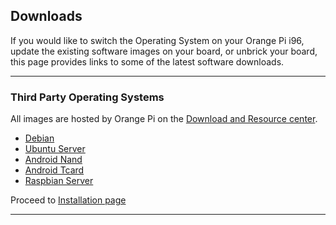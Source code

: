 ## Downloads

If you would like to switch the Operating System on your Orange Pi i96, update the existing software images on your board, or unbrick your board, this page provides links to some of the latest software downloads.

***

### Third Party Operating Systems

All images are hosted by Orange Pi on the [Download and Resource center](http://www.orangepi.org/downloadresources/).

- [Debian](http://www.orangepi.org/downloadresources/orangepii96/orangepii96_75fdb65e681d4439f14e4531.html)
- [Ubuntu Server](http://www.orangepi.org/downloadresources/orangepii96/orangepii96_152e742f43617425856b7ce6.html)
- [Android Nand](http://www.orangepi.org/downloadresources/orangepii96/orangepii96_24af88648f5c0e805eeb834f.html)
- [Android Tcard](http://www.orangepi.org/downloadresources/orangepii96/orangepii96_9dc4194002747ede4293fd97.html)
- [Raspbian Server](http://www.orangepi.org/downloadresources/orangepii96/orangepii96_1181fa5c177169c6c546e54b.html)

Proceed to [Installation page](../installation/)

***

